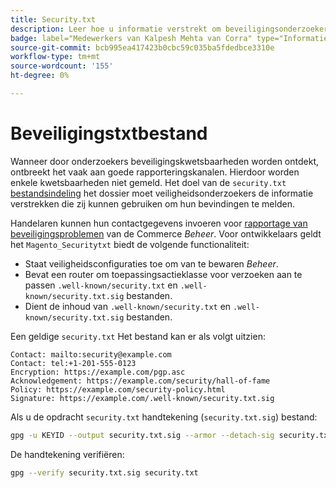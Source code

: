 ```yaml
---
title: Security.txt
description: Leer hoe u informatie verstrekt om beveiligingsonderzoekers te helpen kwetsbaarheden te melden.
badge: label="Medewerkers van Kalpesh Mehta van Corra" type="Informatief" url="https://solutionpartners.adobe.com/s/directory/detail/corra" tooltip="Kalpesh Mehta"
source-git-commit: bcb995ea417423b0cbc59c035ba5fdedbce3310e
workflow-type: tm+mt
source-wordcount: '155'
ht-degree: 0%

---
```



# Beveiligingstxtbestand

Wanneer door onderzoekers beveiligingskwetsbaarheden worden ontdekt, ontbreekt het vaak aan goede rapporteringskanalen. Hierdoor worden enkele kwetsbaarheden niet gemeld. Het doel van de `security.txt` [bestandsindeling](https://datatracker.ietf.org/doc/html/draft-foudil-securitytxt-09) het dossier moet veiligheidsonderzoekers de informatie verstrekken die zij kunnen gebruiken om hun bevindingen te melden.

Handelaren kunnen hun contactgegevens invoeren voor [rapportage van beveiligingsproblemen](https://docs.magento.com/user-guide/stores/security-issue-reporting.html) van de Commerce _Beheer_. Voor ontwikkelaars geldt het `Magento_Securitytxt` biedt de volgende functionaliteit:

- Staat veiligheidsconfiguraties toe om van te bewaren _Beheer_.
- Bevat een router om toepassingsactieklasse voor verzoeken aan te passen `.well-known/security.txt` en `.well-known/security.txt.sig` bestanden.
- Dient de inhoud van `.well-known/security.txt` en `.well-known/security.txt.sig` bestanden.

Een geldige `security.txt` Het bestand kan er als volgt uitzien:

```text
Contact: mailto:security@example.com
Contact: tel:+1-201-555-0123
Encryption: https://example.com/pgp.asc
Acknowledgement: https://example.com/security/hall-of-fame
Policy: https://example.com/security-policy.html
Signature: https://example.com/.well-known/security.txt.sig
```

Als u de opdracht `security.txt` handtekening (`security.txt.sig`) bestand:

```bash
gpg -u KEYID --output security.txt.sig --armor --detach-sig security.txt
```

De handtekening verifiëren:

```bash
gpg --verify security.txt.sig security.txt
```
